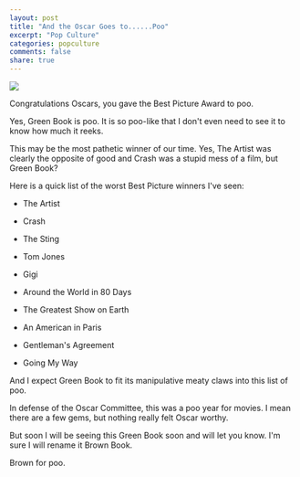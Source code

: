 ```yaml
---
layout: post
title: "And the Oscar Goes to......Poo"
excerpt: "Pop Culture"
categories: popculture
comments: false
share: true
---
```


![](https://movies.universalpictures.com/media/gbk-tsr1sheet-rgb-3sm-5b7308033d1a5-1.jpg)








Congratulations Oscars, you gave the Best Picture Award to poo.


Yes, Green Book is poo. It is so poo-like that I don't even need to see it to know how much it reeks. 



This may be the most pathetic winner of our time. Yes, The Artist was clearly the opposite of good and Crash was a stupid mess of a film, but Green Book? 

Here is a quick list of the worst Best Picture winners I've seen:


- The Artist

- Crash

- The Sting

- Tom Jones

- Gigi

- Around the World in 80 Days

- The Greatest Show on Earth

- An American in Paris

- Gentleman's Agreement

- Going My Way

And I expect Green Book to fit its manipulative meaty claws into this list of poo.




In defense of the Oscar Committee, this was a poo year for movies. I mean there are a few gems, but nothing really felt Oscar worthy. 





But soon I will be seeing this Green Book soon and will let you know.  I'm sure I will rename it Brown Book.


Brown for poo.
















